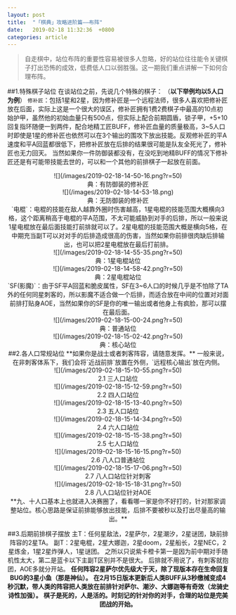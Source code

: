 ```yaml
---
layout: post
title:  "「棋典」攻略进阶篇——布阵"
date:   2019-02-18 11:32:36  +0800
categories: article
---
```

> 自走棋中，站位布阵的重要性容易被很多人忽略，好的站位往往能令关键棋子打出恐怖的成效，低费低人口以弱胜强。这一期我们重点讲解一下如何合理布阵。

##1.特殊棋子站位
在谈站位之前，先说几个特殊的棋子：
（**以下举例均以5人口为例**）
`修补匠`：包括1星和2星，因为修补匠是一个远程法师，很多人喜欢把修补匠放在后面，实际上这是一个很大的误区，修补匠拥有1费2费棋子中最高的10点初始护甲，虽然他的初始血量只有500点，但实际上配合前期圆盾，锁子甲，+5+10回复指环随便一到两件，配合地精工匠BUFF，修补匠血量的质量极高，3~5人口时即使是1星的修补匠也依然可以在3个输出的围攻下放出技能。反观修补匠的平A速度和平A回蓝都很低下，把修补匠放在后排的结果很可能是队友全死光了，修补匠也无力回天。
当然如果你一件防御装都没有，在没吃到地精BUFF的情况下修补匠还是有可能带技能去世的，可以和一个其他的前排棋子一起放在前面。
<center>![](/images/2019-02-18-14-50-16.png?r=50)</center>
<center>典：有防御装的修补匠 </center>
<center>![](/images/2019-02-18-14-53-18.png)
<center>典：无防御装的修补匠</center>
`电棍`：电棍的技能在敌人越靠外圈时伤害越高，1星电棍的技能范围大概横向3格，这个距离稍高于电棍的平A范围，不太可能威胁到对手的后排，所以一般来说1星电棍放在最后面技能打前排就可以了。2星电棍的技能范围大概是横向5格，在中期充当副T可以对对手的后排造成很高的伤害，当然如果你前排很肉缺后排输出，也可以把2星电棍放在最后打前排。
<center>![](/images/2019-02-18-14-55-35.png?r=50)</center>
<center>典：1星电棍站位</center> 
<center>![](/images/2019-02-18-14-58-42.png?r=50)</center>  
<center>典：2星电棍站位</center> 
`SF(影魔)`：由于SF平A回蓝和脆皮属性，SF在3~6人口的时候几乎是不怕除了TA外的任何同星刺客的，所以影魔不适合做一个后排，而适合放在中间的位置对对面前排打贴身AOE，当然如果你的SF是你的唯一输出或者他身上有疯脸，那可以摆在最后面。 
<center>![](/images/2019-02-18-15-00-24.png?r=50)</center>
<center>典：普通站位</center>  
<center>![](/images/2019-02-18-15-02-42.png?r=50)</center>
<center>典：核心站位</center> 
##2.各人口常规站位
**如果你是战士或者刺客阵容，请随意发挥。**
一般来说，在非刺客体系下，我们会将`近战前排`放置在外侧，`远程核心输出`放在内侧。
<center>![](/images/2019-02-18-15-10-55.png?r=50)</center>
<center>2.1 三人口站位</center>
<center>![](/images/2019-02-18-15-12-59.png?r=50)</center>
<center>2.2 四人口站位</center>
<center>![](/images/2019-02-18-15-13-40.png?r=50)</center>
<center>2.3 五人口站位</center>
<center>![](/images/2019-02-18-15-14-34.png?r=50)</center>
<center>2.4 六人口站位</center>
<center>![](/images/2019-02-18-15-15-38.png?r=50)</center>
<center>2.5 七人口站位</center>
<center>![](/images/2019-02-18-15-16-15.png?r=50)</center>
<center>2.6 八人口普通站位</center>
<center>![](/images/2019-02-18-15-17-06.png?r=50)</center>
<center>2.7 八人口站位针对刺客</center>
<center>![](/images/2019-02-18-15-18-31.png?r=50)</center>
<center>2.8 八人口站位针对AOE</center>
**九、十人口基本上也就进入决赛圈了，看看哪一家是你不好打的，针对那家调整站位。核心思路是保证前排能够放出技能，后排不要被秒以及打出尽量高的输出。**

##3.后期前排棋子摆放
    主T：任何星敌法，2星萨尔，2星潮汐，2星谜团，缺前排阵容的2星TA。
副T：2星电棍，2星大娜迦，2星doom，2星船长，2星NEC，2星炼金，1星2星炸弹人，1星谜团。
之所以只说紫卡橙卡第一是因为前中期对手随机性太大，第二是蓝卡以下主副T区别并不是很大。
后排就不用说了，有刺客就抱团，AOE多就分开站。
**任何阵容2星萨尔优先级大于天，除了现版本存在生命回复BUG的3星小鱼（那是神仙）。**
**在2月15日版本更新后人类BUFF从3秒缴械变成4秒沉默，带人类的阵容把人类放在前排针对萨尔、潮汐、大娜迦等有奇效（龙骑史诗性加强）。**
**棋子是死的，人是活的。时刻记的针对你的对手，合理的站位是完美团战的开始。**

